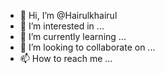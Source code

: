 - 👋 Hi, I’m @Hairulkhairul
- 👀 I’m interested in ...
- 🌱 I’m currently learning ...
- 💞️ I’m looking to collaborate on ...
- 📫 How to reach me ...

<!---
Hairulkhairul/Hairulkhairul is a ✨ special ✨ repository because its `README.md` (this file) appears on your GitHub profile.
You can click the Preview link to take a look at your changes.
--->
